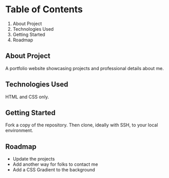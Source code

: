 # Table of Contents

1. About Project
2. Technologies Used
3. Getting Started
4. Roadmap

## About Project

A portfolio website showcasing projects and professional details about me.

## Technologies Used

HTML and CSS only.

## Getting Started

Fork a copy of the repository. Then clone, ideally with SSH, to your local environment.

## Roadmap

- Update the projects
- Add another way for folks to contact me
- Add a CSS Gradient to the background
